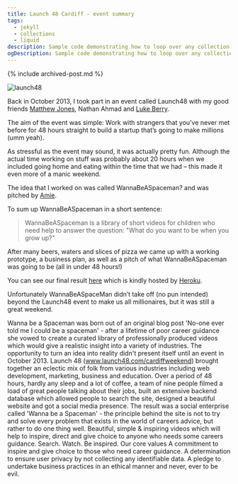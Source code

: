 ```yaml
---
title: Launch 48 Cardiff - event summary
tags:
  - jekyll
  - collections
  - liquid
description: Sample code demonstrating how to loop over any collection type in Jekyll
ogDescription: Sample code demonstrating how to loop over any collection type in Jekyll
---
```


{% include archived-post.md %}

<img src="http://localhost:81/wordpress/wp-content/uploads/2014/01/launch48.jpg" class="img-fluid" alt="launch48">

<p>Back in October 2013, I took part in an event called Launch48 with my good friends <a href="http://sidengo.com/mrhysjones">Matthew Jones</a>,&nbsp;Nathan Ahmad<a id="js_28" href="https://www.facebook.com/nathan.ahmad" data-hovercard="/ajax/hovercard/user.php?id=545126489"></a>&nbsp;and <a href="http://luke-berry.co.uk/">Luke Berry</a>.</p>
<p>The aim of the event was simple: Work with strangers that you’ve never met before for 48 hours straight to build a startup that’s going to make millions (umm yeah).</p>

<!--more-->

<p>As stressful as the event may sound, it was actually pretty fun.&nbsp;Although the actual time working on stuff was probably about 20 hours when we included going home and eating within the time that we had – this made it even more of a manic weekend.</p>
<p>The idea that I worked on was called WannaBeASpaceman? and was pitched by&nbsp;<a href="http://amieduggan.com/">Amie</a>.</p>
<p>To sum up&nbsp;WannaBeASpaceman in a short sentence:</p>
<blockquote><p>WannaBeASpaceman is a&nbsp;library of short videos for children who need help to answer the question: "What do you want to be when you grow up?"</p></blockquote>
<p>After many beers, waters and slices of pizza we came up with a working prototype, a business plan, as well as a pitch&nbsp;of what WannaBeASpaceman was going to be (all in under 48 hours!)</p>
<p>You can see our final result <a href="http://beaspaceman.herokuapp.com/">here</a>&nbsp;which is kindly hosted by <a href="https://www.heroku.com/">Heroku</a>.</p>
<p>Unfortunately WannaBeASpaceMan didn’t take off (no pun intended) beyond the Launch48 event&nbsp;to make us all millionaires, but it was still a great weekend.</p>

Wanna be a Spaceman was born out of an original blog post 'No-one ever told me I could be a spaceman' - after a lifetime of poor career guidance she vowed to create a curated library of professionally produced videos which would give a realistic insight into a variety of industries.
The opportunity to turn an idea into reality didn't present itself until an event in October 2013. Launch 48 (www.launch48.com/cardiffweekend) brought together an eclectic mix of folk from various industries including web development, marketing, business and education.
Over a period of 48 hours, hardly any sleep and a lot of coffee, a team of nine people filmed a load of great people talking about their jobs, built an extensive backend database which allowed people to search the site, designed a beautiful website and got a social media presence.
The result was a social enterprise called 'Wanna be a Spaceman' - the principle behind the site is not to try and solve every problem that exists in the world of careers advice, but rather to do one thing well. Beautiful, simple & inspiring videos which will help to inspire, direct and give choice to anyone who needs some careers guidance.
Search. Watch. Be inspired.
Our core values
A commitment to inspire and give choice to those who need career guidance.
A determination to ensure user privacy by not collecting any identifiable data.
A pledge to undertake business practices in an ethical manner and never, ever to be evil.